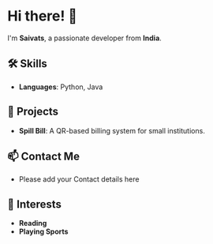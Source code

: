 # Hi there! 👋
I'm **Saivats**, a passionate developer from **India**.

## 🛠️ Skills
- **Languages**: Python, Java

## 🌟 Projects
- **Spill Bill**: A QR-based billing system for small institutions.

## 📫 Contact Me
- Please add your Contact details here 

## 🌱 Interests
- **Reading**
- **Playing Sports**


<!--
**saivats/saivats** is a ✨ _special_ ✨ repository because its `README.md` (this file) appears on your GitHub profile.

Here are some ideas to get you started:

- 🔭 I’m currently working on ...
- 🌱 I’m currently learning ...
- 👯 I’m looking to collaborate on ...
- 🤔 I’m looking for help with ...
- 💬 Ask me about ...
- 📫 How to reach me: ...
- 😄 Pronouns: ...
- ⚡ Fun fact: ...
-->
